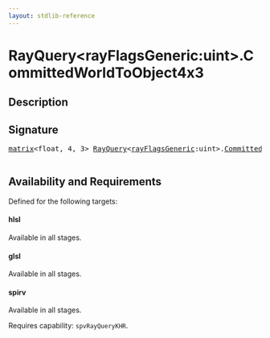 ```yaml
---
layout: stdlib-reference
---
```


# RayQuery\<rayFlagsGeneric:uint\>\.CommittedWorldToObject4x3

## Description





## Signature 

<pre>
<a href="/stdlib-reference/types/matrix/index" class="code_type">matrix</a>&lt;<span class="code_keyword">float</span>, 4, 3&gt; <a href="/stdlib-reference/types/rayquery-03/index" class="code_type">RayQuery</a>&lt;<a href="/stdlib-reference/types/rayquery-03/index#decl-rayFlagsGeneric" class="code_var">rayFlagsGeneric</a>:<span class="code_keyword">uint</span>&gt;.<a href="/stdlib-reference/types/rayquery-03/committedworldtoobject4x3-09eg">CommittedWorldToObject4x3</a>();

</pre>

## Availability and Requirements

Defined for the following targets:

#### hlsl
Available in all stages.

#### glsl
Available in all stages.

#### spirv
Available in all stages.

Requires capability: `spvRayQueryKHR`.


